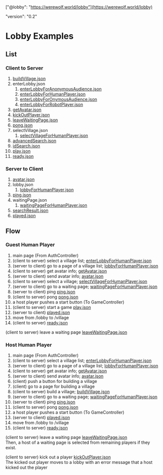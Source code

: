 ["@lobby": "https://werewolf.world/lobby"](https://werewolf.world/lobby)

"version": "0.2"

# Lobby Examples

## List

### Client to Server

1. [buildVillage.json](https://werewolf.world/lobby/example/0.2/client2server/buildVillage.json)
1. enterLobby.json
    1. [enterLobbyForAnonymousAudience.json](https://werewolf.world/lobby/example/0.2/client2server/enterLobbyForAnonymousAudience.json)
    1. [enterLobbyForHumanPlayer.json](https://werewolf.world/lobby/example/0.2/client2server/enterLobbyForHumanPlayer.json)
    1. [enterLobbyForOnymousAudience.json](https://werewolf.world/lobby/example/0.2/client2server/enterLobbyForOnymousAudience.json)
    1. [enterLobbyForRobotPlayer.json](https://werewolf.world/lobby/example/0.2/client2server/enterLobbyForRobotPlayer.json)
1. [getAvatar.json](https://werewolf.world/lobby/example/0.2/client2server/getAvatar.json)
1. [kickOutPlayer.json](https://werewolf.world/lobby/example/0.2/client2server/kickOutPlayer.json)
1. [leaveWaitingPage.json](https://werewolf.world/lobby/example/0.2/client2server/leaveWaitingPage.json)
1. [pong.json](https://werewolf.world/lobby/example/0.2/client2server/pong.json)
1. selectVillage.json
    1. [selectVillageForHumanPlayer.json](https://werewolf.world/lobby/example/0.2/client2server/selectVillageForHumanPlayer.json)
1. [advancedSearch.json](https://werewolf.world/lobby/example/0.2/client2server/advancedSearch.json)
1. [idSearch.json](https://werewolf.world/lobby/example/0.2/client2server/idSearch.json)
1. [play.json](https://werewolf.world/lobby/example/0.2/client2server/play.json)
1. [ready.json](https://werewolf.world/lobby/example/0.2/client2server/ready.json)

### Server to Client

1. [avatar.json](https://werewolf.world/lobby/example/0.2/server2client/avatar.json)
1. lobby.json
    1. [lobbyForHumanPlayer.json](https://werewolf.world/lobby/example/0.2/server2client/lobbyForHumanPlayer.json)
1. [ping.json](https://werewolf.world/lobby/example/0.2/server2client/ping.json)
1. waitingPage.json
    1. [waitingPageForHumanPlayer.json](https://werewolf.world/lobby/example/0.2/server2client/waitingPageForHumanPlayer.json)
1. [searchResult.json](https://werewolf.world/lobby/example/0.2/server2client/searchResult.json)
1. [played.json](https://werewolf.world/lobby/example/0.2/server2client/played.json)

## Flow

### Guest Human Player

1. main page (From AuthController)
1. (client to server) select a village list; [enterLobbyForHumanPlayer.json](https://werewolf.world/lobby/example/0.2/client2server/enterLobbyForHumanPlayer.json)
1. (server to client) go to a page of a village list; [lobbyForHumanPlayer.json](https://werewolf.world/lobby/example/0.2/server2client/lobbyForHumanPlayer.json)
1. (client to server) get avatar info; [getAvatar.json](https://werewolf.world/lobby/example/0.2/client2server/getAvatar.json)
1. (server to client) send avatar info; [avatar.json](https://werewolf.world/lobby/example/0.2/server2client/avatar.json)
1. (client to server) select a village; [selectVillageForHumanPlayer.json](https://werewolf.world/lobby/example/0.2/client2server/selectVillageForHumanPlayer.json)
1. (server to client) go to a waiting page; [waitingPageForHumanPlayer.json](https://werewolf.world/lobby/example/0.2/server2client/waitingPageForHumanPlayer.json)
1. (server to client) ping [ping.json](https://werewolf.world/lobby/example/0.2/server2client/ping.json)
1. (client to server) pong [pong.json](https://werewolf.world/lobby/example/0.2/client2server/pong.json)
1. a host player pushes a start button (To GameController)
1. (client to server) start a game [play.json](https://werewolf.world/lobby/example/0.2/client2server/play.json)
1. (server to client) [played.json](https://werewolf.world/lobby/example/0.2/server2client/played.json)
1. move from /lobby to /village
1. (client to server) [ready.json](https://werewolf.world/lobby/example/0.2/client2server/ready.json)

(client to server) leave a waiting page [leaveWaitingPage.json](https://werewolf.world/lobby/example/0.2/client2server/leaveWaitingPage.json)

### Host Human Player

1. main page (From AuthController)
1. (client to server) select a village list; [enterLobbyForHumanPlayer.json](https://werewolf.world/lobby/example/0.2/client2server/enterLobbyForHumanPlayer.json)
1. (server to client) go to a page of a village list; [lobbyForHumanPlayer.json](https://werewolf.world/lobby/example/0.2/server2client/lobbyForHumanPlayer.json)
1. (client to server) get avatar info; [getAvatar.json](https://werewolf.world/lobby/example/0.2/client2server/getAvatar.json)
1. (server to client) send avatar info; [avatar.json](https://werewolf.world/lobby/example/0.2/server2client/avatar.json)
1. (client) push a button for building a village
1. (client) go to a page for building a village
1. (client to server) build a village; [buildVillage.json](https://werewolf.world/lobby/example/0.2/client2server/buildVillage.json)
1. (server to client) go to a waiting page; [waitingPageForHumanPlayer.json](https://werewolf.world/lobby/example/0.2/server2client/waitingPageForHumanPlayer.json)
1. (server to client) ping [ping.json](https://werewolf.world/lobby/example/0.2/server2client/ping.json)
1. (client to server) pong [pong.json](https://werewolf.world/lobby/example/0.2/client2server/pong.json)
1. a host player pushes a start button (To GameController)
1. (server to client) [played.json](https://werewolf.world/lobby/example/0.2/server2client/played.json)
1. move from /lobby to /village
1. (client to server) [ready.json](https://werewolf.world/lobby/example/0.2/client2server/ready.json)

(client to server) leave a waiting page [leaveWaitingPage.json](https://werewolf.world/lobby/example/0.2/client2server/leaveWaitingPage.json)  
Then, a host of a waiting page is selected from remaining players if they exist.

(client to server) kick out a player [kickOutPlayer.json](https://werewolf.world/lobby/example/0.2/client2server/kickOutPlayer.json)  
The kicked out player moves to a lobby with an error message that a host kicked out the player
